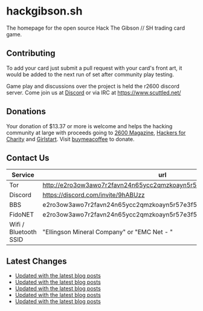 # hackgibson.sh
The homepage for the open source Hack The Gibson // SH trading card game.


## Contributing

To add your card just submit a pull request with your card's front art, it would be added to the next run of set after community play testing.

Game play and discussions over the project is held the r2600 discord server. Come join us at [Discord](https://discord.com/invite/9hABUzz) or via IRC at https://www.scuttled.net/


## Donations

Your donation of $13.37 or more is welcome and helps the hacking community at large with proceeds going to [2600 Magazine](https://2600.com/), [Hackers for Charity](https://hackersforcharity.org) and [Girlstart](https://girlstart.org).  Visit [buymeacoffee](https://www.buymeacoffee.com/hackgibson.sh) to donate.


## Contact Us

Service | url
-|-
Tor | http://e2ro3ow3awo7r2favn24n65ycc2qmzkoayn5r57e3f56nvjwdcgg32ad.onion
Discord | https://discord.com/invite/9hABUzz
BBS | e2ro3ow3awo7r2favn24n65ycc2qmzkoayn5r57e3f56nvjwdcgg32ad.onion:23
FidoNET | e2ro3ow3awo7r2favn24n65ycc2qmzkoayn5r57e3f56nvjwdcgg32ad.onion:24554
Wifi / Bluetooth SSID | "Ellingson Mineral Company" or "EMC Net - <fidonet address>"

## Latest Changes
<!-- BLOG-POST-LIST:START -->
- [Updated with the latest blog posts](https://github.com/DFW2600/hackgibson.sh/commit/e1e1b7be26c2ea6125b1eb509207ef5ab8b2688f)
- [Updated with the latest blog posts](https://github.com/DFW2600/hackgibson.sh/commit/9c74fdbd28d3b13331edf17ca322b89275b4a966)
- [Updated with the latest blog posts](https://github.com/DFW2600/hackgibson.sh/commit/524744379a9a6ccd305a4d7f6109e17d49b3aa88)
- [Updated with the latest blog posts](https://github.com/DFW2600/hackgibson.sh/commit/c3d070ae5f2a9874f4f8b4a189c44a9010aaf72c)
- [Updated with the latest blog posts](https://github.com/DFW2600/hackgibson.sh/commit/edbc6f686eb50fbc9f3fc4b2c762ed6d6a7a61aa)
<!-- BLOG-POST-LIST:END -->
